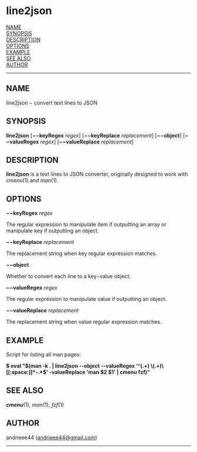 # line2json

[NAME](#NAME)  
[SYNOPSIS](#SYNOPSIS)  
[DESCRIPTION](#DESCRIPTION)  
[OPTIONS](#OPTIONS)  
[EXAMPLE](#EXAMPLE)  
[SEE ALSO](#SEE%20ALSO)  
[AUTHOR](#AUTHOR)  

------------------------------------------------------------------------

## NAME <span id="NAME"></span>

line2json − convert text lines to JSON

## SYNOPSIS <span id="SYNOPSIS"></span>

**line2json** \[**−−keyRegex** *regex*\] \[**−−keyReplace**
*replacement*\] \[**−−object**\] \[**−−valueRegex** *regex*\]
\[**−−valueReplace** *replacement*\]

## DESCRIPTION <span id="DESCRIPTION"></span>

**line2json** is a text lines to JSON converter, originally designed to
work with *cmenu*(1) and *man*(1).

## OPTIONS <span id="OPTIONS"></span>

**−−keyRegex** *regex*

The regular expression to manipulate item if outputting an array or
manipulate key if outputting an object.

**−−keyReplace** *replacement*

The replacement string when key regular expression matches.

**−−object**

Whether to convert each line to a key−value object.

**−−valueRegex** *regex*

The regular expression to manipulate value if outputting an object.

**−−valueReplace** *replacement*

The replacement string when value regular expression matches.

## EXAMPLE <span id="EXAMPLE"></span>

Script for listing all man pages:

**\$ eval "\$(man -k . \| line2json --object --valueRegex '^(.+)
\\(.+)\\\[\[:space:\]\]\*-.\*\$' -valueReplace 'man \$2 \$1' \| cmenu
fzf)"**

## SEE ALSO <span id="SEE ALSO"></span>

***cmenu***(1), *man*(1), *fzf*(1)

## AUTHOR <span id="AUTHOR"></span>

andrieee44 (andrieee44@gmail.com)

------------------------------------------------------------------------
